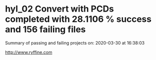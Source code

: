 # hyl_02 Convert with PCDs completed with 28.1106 % success and 156 failing files

Summary of passing and failing projects on: 2020-03-30 at 16:38:03

http://www.ryffine.com
